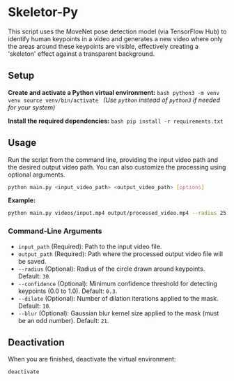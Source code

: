 # Skeletor-Py

This script uses the MoveNet pose detection model (via TensorFlow Hub) to identify human keypoints in a video and generates a new video where only the areas around these keypoints are visible, effectively creating a 'skeleton' effect against a transparent background.

## Setup

**Create and activate a Python virtual environment:**
    ```bash
    python3 -m venv venv
    source venv/bin/activate
    ```
    *(Use `python` instead of `python3` if needed for your system)*

**Install the required dependencies:**
    ```bash
    pip install -r requirements.txt
    ```

## Usage

Run the script from the command line, providing the input video path and the desired output video path. You can also customize the processing using optional arguments.

```bash
python main.py <input_video_path> <output_video_path> [options]
```

**Example:**

```bash
python main.py videos/input.mp4 output/processed_video.mp4 --radius 25 --confidence 0.4
```

### Command-Line Arguments

*   `input_path` (Required): Path to the input video file.
*   `output_path` (Required): Path where the processed output video file will be saved.
*   `--radius` (Optional): Radius of the circle drawn around keypoints. Default: `30`.
*   `--confidence` (Optional): Minimum confidence threshold for detecting keypoints (0.0 to 1.0). Default: `0.3`.
*   `--dilate` (Optional): Number of dilation iterations applied to the mask. Default: `10`.
*   `--blur` (Optional): Gaussian blur kernel size applied to the mask (must be an odd number). Default: `21`.

## Deactivation

When you are finished, deactivate the virtual environment:

```bash
deactivate
```

